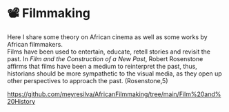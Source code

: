 
# :film_projector: Filmmaking

Here I share some theory on African cinema as well as some works by African filmmakers.  
Films have been used to entertain, educate, retell stories and revisit the past. In *Film and the Construction of a New Past*, 
Robert Rosenstone affirms that films have been 
a medium to reinterpret the past, thus, 
historians should be more sympathetic to the 
visual media, as they open up other perspectives to
 approach the past. (Rosenstone,5)


https://github.com/meyresilva/AfricanFilmmaking/tree/main/Film%20and%20History
